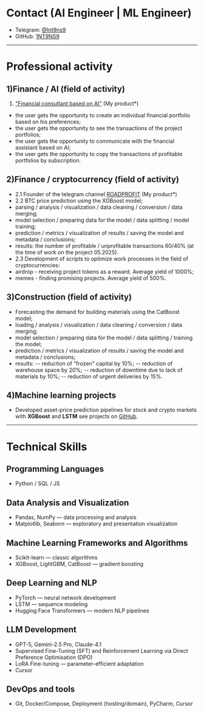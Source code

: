 # Contact (AI Engineer | ML Engineer)
- Telegram: [@Int9ns9](https://t.me/Int9ns9)
- GitHub: [1NT9NS9](https://github.com/1NT9NS9)

---

# Professional activity

## 1)Finance / AI (field of activity)
1. ["Financial consultant based on AI"](https://finance-ai.cloud) (My product*)
- the user gets the opportunity to create an individual financial portfolio based on his preferences;
- the user gets the opportunity to see the transactions of the project portfolios;
- the user gets the opportunity to communicate with the financial assistant based on AI;
- the user gets the opportunity to copy the transactions of profitable portfolios by subscription.

## 2)Finance / cryptocurrency (field of activity)
- 2.1 Founder of the telegram channel [ROADPROFIT](https://t.me/ROADPROFIT) (My product*)
- 2.2 BTC price prediction using the XGBoost model;
- parsing / analysis / visualization / data cleaning / conversion / data merging;
- model selection / preparing data for the model / data splitting / model training;
- prediction / metrics / visualization of results / saving the model and metadata / conclusions;
- results: the number of profitable / unprofitable transactions 60/40% (at the time of work on the project 05.2025).
- 2.3 Development of scripts to optimize work processes in the field of cryptocurrencies:
- airdrop - receiving project tokens as a reward. Average yield of 1000%;
- memes - finding promising projects. Average yield of 500%.

## 3)Construction (field of activity)
- Forecasting the demand for building materials using the CatBoost model;
- loading / analysis / visualization / data cleaning / conversion / data merging;
- model selection / preparing data for the model / data splitting / training the model;
- prediction / metrics / visualization of results / saving the model and metadata / conclusions;
- results:
-- reduction of "frozen" capital by 10%;
-- reduction of warehouse space by 20%;
-- reduction of downtime due to lack of materials by 10%;
-- reduction of urgent deliveries by 15%.

## 4)Machine learning projects
- Developed asset-price prediction pipelines for stock and crypto markets with **XGBoost** and **LSTM**
see projects on [GitHub](https://github.com/1NT9NS9/1NT9NS9/blob/main/README(finance).md).

---

# Technical Skills

## Programming Languages
- Python / SQL / JS

## Data Analysis and Visualization
- Pandas, NumPy — data processing and analysis
- Matplotlib, Seaborn — exploratory and presentation visualization

## Machine Learning Frameworks and Algorithms
- Scikit-learn — classic algorithms
- XGBoost, LightGBM, CatBoost — gradient boosting

## Deep Learning and NLP
- PyTorch — neural network development
- LSTM — sequence modeling
- Hugging Face Transformers — modern NLP pipelines

## LLM Development
- GPT-5, Gemini-2.5 Pro, Claude-4.1
- Supervised Fine-Tuning (SFT) and Reinforcement Learning via Direct Preference Optimisation (DPO)
- LoRA Fine-tuning — parameter-efficient adaptation
- Cursor

## DevOps and tools
- Git, Docker/Compose, Deployment (hosting/domain), PyCharm, Cursor
